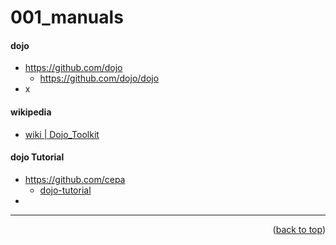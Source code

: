 <a name="topage"></a>

# 001_manuals

#### dojo

* https://github.com/dojo
   * https://github.com/dojo/dojo
* x

#### wikipedia
* [wiki | Dojo_Toolkit](https://en.wikipedia.org/wiki/Dojo_Toolkit)


#### dojo Tutorial
* https://github.com/cepa
   * [dojo-tutorial](https://github.com/cepa/dojo-tutorial)
* 

-----

<p align="right">(<a href="#topage">back to top</a>)</p>
<br/>
<br/>
